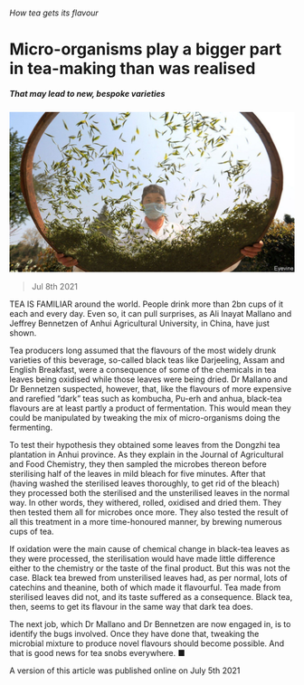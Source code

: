 ###### How tea gets its flavour

# Micro-organisms play a bigger part in tea-making than was realised 

##### That may lead to new, bespoke varieties 

![image](images/20210710_STP501.jpg) 

> Jul 8th 2021 

TEA IS FAMILIAR around the world. People drink more than 2bn cups of it each and every day. Even so, it can pull surprises, as Ali Inayat Mallano and Jeffrey Bennetzen of Anhui Agricultural University, in China, have just shown.

Tea producers long assumed that the flavours of the most widely drunk varieties of this beverage, so-called black teas like Darjeeling, Assam and English Breakfast, were a consequence of some of the chemicals in tea leaves being oxidised while those leaves were being dried. Dr Mallano and Dr Bennetzen suspected, however, that, like the flavours of more expensive and rarefied “dark” teas such as kombucha, Pu-erh and anhua, black-tea flavours are at least partly a product of fermentation. This would mean they could be manipulated by tweaking the mix of micro-organisms doing the fermenting.


To test their hypothesis they obtained some leaves from the Dongzhi tea plantation in Anhui province. As they explain in the Journal of Agricultural and Food Chemistry, they then sampled the microbes thereon before sterilising half of the leaves in mild bleach for five minutes. After that (having washed the sterilised leaves thoroughly, to get rid of the bleach) they processed both the sterilised and the unsterilised leaves in the normal way. In other words, they withered, rolled, oxidised and dried them. They then tested them all for microbes once more. They also tested the result of all this treatment in a more time-honoured manner, by brewing numerous cups of tea.

If oxidation were the main cause of chemical change in black-tea leaves as they were processed, the sterilisation would have made little difference either to the chemistry or the taste of the final product. But this was not the case. Black tea brewed from unsterilised leaves had, as per normal, lots of catechins and theanine, both of which made it flavourful. Tea made from sterilised leaves did not, and its taste suffered as a consequence. Black tea, then, seems to get its flavour in the same way that dark tea does.

The next job, which Dr Mallano and Dr Bennetzen are now engaged in, is to identify the bugs involved. Once they have done that, tweaking the microbial mixture to produce novel flavours should become possible. And that is good news for tea snobs everywhere. ■

A version of this article was published online on July 5th 2021

